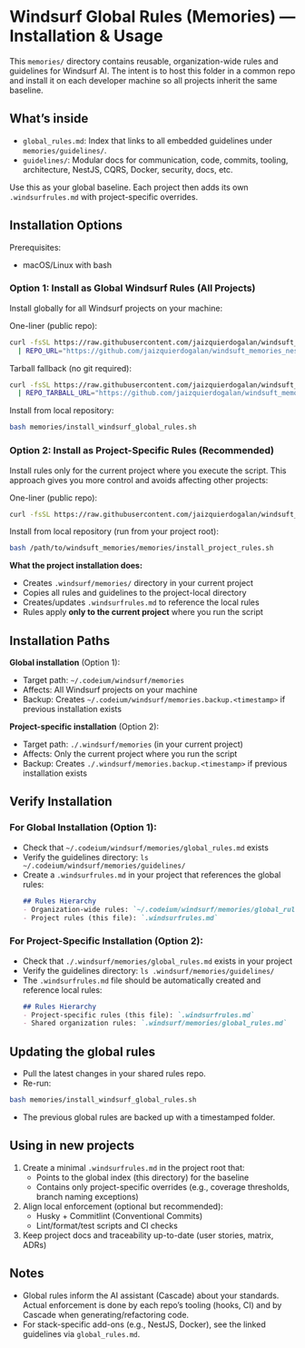 # Windsurf Global Rules (Memories) — Installation & Usage

This `memories/` directory contains reusable, organization-wide rules and guidelines for Windsurf AI. The intent is to host this folder in a common repo and install it on each developer machine so all projects inherit the same baseline.

## What’s inside
- `global_rules.md`: Index that links to all embedded guidelines under `memories/guidelines/`.
- `guidelines/`: Modular docs for communication, code, commits, tooling, architecture, NestJS, CQRS, Docker, security, docs, etc.

Use this as your global baseline. Each project then adds its own `.windsurfrules.md` with project-specific overrides.

## Installation Options

Prerequisites:
- macOS/Linux with bash

### Option 1: Install as Global Windsurf Rules (All Projects)

Install globally for all Windsurf projects on your machine:

One-liner (public repo):
```bash
curl -fsSL https://raw.githubusercontent.com/jaizquierdogalan/windsuft_memories_nestjs/master/memories/install_windsurf_global_rules.sh \
  | REPO_URL="https://github.com/jaizquierdogalan/windsuft_memories_nestjs.git" bash
```
Tarball fallback (no git required):
```bash
curl -fsSL https://raw.githubusercontent.com/jaizquierdogalan/windsuft_memories_nestjs/master/memories/install_windsurf_global_rules.sh \
  | REPO_TARBALL_URL="https://github.com/jaizquierdogalan/windsuft_memories_nestjs/archive/refs/heads/master.tar.gz" bash
```

Install from local repository:
```bash
bash memories/install_windsurf_global_rules.sh
```

### Option 2: Install as Project-Specific Rules (Recommended)

Install rules only for the current project where you execute the script. This approach gives you more control and avoids affecting other projects:

One-liner (public repo):
```bash
curl -fsSL https://raw.githubusercontent.com/jaizquierdogalan/windsuft_memories_nestjs/master/memories/install_project_rules.sh | bash
```

Install from local repository (run from your project root):
```bash
bash /path/to/windsuft_memories/memories/install_project_rules.sh
```

**What the project installation does:**
- Creates `.windsurf/memories/` directory in your current project
- Copies all rules and guidelines to the project-local directory
- Creates/updates `.windsurfrules.md` to reference the local rules
- Rules apply **only to the current project** where you run the script

## Installation Paths

**Global installation** (Option 1):
- Target path: `~/.codeium/windsurf/memories`
- Affects: All Windsurf projects on your machine
- Backup: Creates `~/.codeium/windsurf/memories.backup.<timestamp>` if previous installation exists

**Project-specific installation** (Option 2):
- Target path: `./.windsurf/memories` (in your current project)
- Affects: Only the current project where you run the script
- Backup: Creates `./.windsurf/memories.backup.<timestamp>` if previous installation exists

## Verify Installation

### For Global Installation (Option 1):
- Check that `~/.codeium/windsurf/memories/global_rules.md` exists
- Verify the guidelines directory: `ls ~/.codeium/windsurf/memories/guidelines/`
- Create a `.windsurfrules.md` in your project that references the global rules:
  ```md
  ## Rules Hierarchy
  - Organization-wide rules: `~/.codeium/windsurf/memories/global_rules.md`
  - Project rules (this file): `.windsurfrules.md`
  ```

### For Project-Specific Installation (Option 2):
- Check that `./.windsurf/memories/global_rules.md` exists in your project
- Verify the guidelines directory: `ls .windsurf/memories/guidelines/`
- The `.windsurfrules.md` file should be automatically created and reference local rules:
  ```md
  ## Rules Hierarchy
  - Project-specific rules (this file): `.windsurfrules.md`
  - Shared organization rules: `.windsurf/memories/global_rules.md`
  ```

## Updating the global rules
- Pull the latest changes in your shared rules repo.
- Re-run:
```bash
bash memories/install_windsurf_global_rules.sh
```
- The previous global rules are backed up with a timestamped folder.

## Using in new projects
1) Create a minimal `.windsurfrules.md` in the project root that:
   - Points to the global index (this directory) for the baseline
   - Contains only project-specific overrides (e.g., coverage thresholds, branch naming exceptions)
2) Align local enforcement (optional but recommended):
   - Husky + Commitlint (Conventional Commits)
   - Lint/format/test scripts and CI checks
3) Keep project docs and traceability up-to-date (user stories, matrix, ADRs)

## Notes
- Global rules inform the AI assistant (Cascade) about your standards. Actual enforcement is done by each repo’s tooling (hooks, CI) and by Cascade when generating/refactoring code.
- For stack-specific add-ons (e.g., NestJS, Docker), see the linked guidelines via `global_rules.md`.
